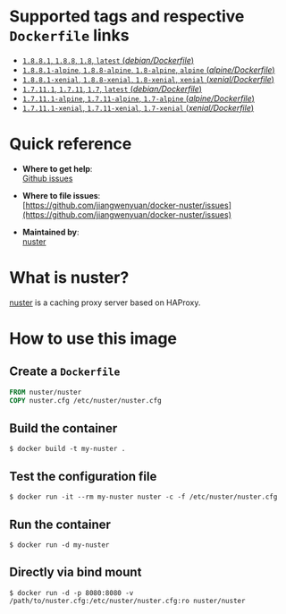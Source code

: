# Supported tags and respective `Dockerfile` links

- [`1.8.8.1`, `1.8.8`, `1.8`, `latest` (*debian/Dockerfile*)](https://github.com/jiangwenyuan/docker-nuster/blob/master/jessie/Dockerfile)
- [`1.8.8.1-alpine`, `1.8.8-alpine`, `1.8-alpine`, `alpine` (*alpine/Dockerfile*)](https://github.com/jiangwenyuan/docker-nuster/blob/master/alpine/Dockerfile)
- [`1.8.8.1-xenial`, `1.8.8-xenial`, `1.8-xenial`, `xenial` (*xenial/Dockerfile*)](https://github.com/jiangwenyuan/docker-nuster/blob/master/xenial/Dockerfile)
- [`1.7.11.1`, `1.7.11`, `1.7`, `latest` (*debian/Dockerfile*)](https://github.com/jiangwenyuan/docker-nuster/blob/v1.7/jessie/Dockerfile)
- [`1.7.11.1-alpine`, `1.7.11-alpine`, `1.7-alpine` (*alpine/Dockerfile*)](https://github.com/jiangwenyuan/docker-nuster/blob/v1.7/alpine/Dockerfile)
- [`1.7.11.1-xenial`, `1.7.11-xenial`, `1.7-xenial` (*xenial/Dockerfile*)](https://github.com/jiangwenyuan/docker-nuster/blob/v1.7/xenial/Dockerfile)

# Quick reference

- **Where to get help**:  
  [Github issues](https://github.com/jiangwenyuan/nuster/issues)

- **Where to file issues**:  
  [https://github.com/jiangwenyuan/docker-nuster/issues](https://github.com/jiangwenyuan/docker-nuster/issues)

- **Maintained by**:  
  [nuster](https://github.com/jiangwenyuan)

# What is nuster?

[nuster](https://github.com/jiangwenyuan/nuster) is a caching proxy server based on HAProxy.


# How to use this image

## Create a `Dockerfile`

```Dockerfile
FROM nuster/nuster
COPY nuster.cfg /etc/nuster/nuster.cfg
```

## Build the container

```console
$ docker build -t my-nuster .
```

## Test the configuration file

```console
$ docker run -it --rm my-nuster nuster -c -f /etc/nuster/nuster.cfg
```

## Run the container

```console
$ docker run -d my-nuster
```

## Directly via bind mount

```console
$ docker run -d -p 8080:8080 -v /path/to/nuster.cfg:/etc/nuster/nuster.cfg:ro nuster/nuster
```
